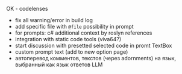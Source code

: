 OK - codelenses
- fix all warning/error in build log
- add specific file with `@file` possibility in prompt
- for prompts: c# additional context by roslyn references
- integration with static code tools (viva64?)
- start discussion with presetted selected code in promt TextBox
- custom prompt text (add to new option page)
- автоперевод комментов, текстов (через adornments) на язык, выбранный как язык ответов LLM
